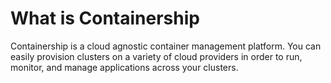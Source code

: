 # What is Containership

Containership is a cloud agnostic container management platform. You can easily provision clusters on a variety of cloud providers in order to run, monitor, and manage applications across your clusters.

